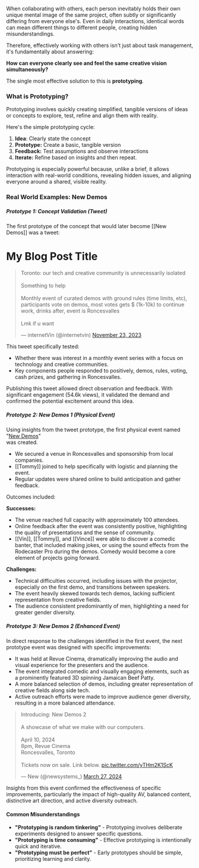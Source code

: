 When collaborating with others, each person inevitably holds their own unique mental image of the same project, often subtly or significantly differing from everyone else's. Even in daily interactions, identical words can mean different things to different people, creating hidden misunderstandings.

Therefore, effectively working with others isn't just about task management, it's fundamentally about answering:

**How can everyone clearly see and feel the same creative vision simultaneously?**

The single most effective solution to this is **prototyping**.

### What is Prototyping? 

Prototyping involves quickly creating simplified, tangible versions of ideas or concepts to explore, test, refine and align them with reality.

Here's the simple prototyping cycle:

1. **Idea**: Clearly state the concept
2. **Prototype:** Create a basic, tangible version
3. **Feedback:** Test assumptions and observe interactions
4. **Iterate:** Refine based on insights and then repeat.

Prototyping is especially powerful because, unlike a brief, it allows interaction with real-world conditions, revealing hidden issues, and aligning everyone around a shared, visible reality.

### Real World Examples: New Demos 

##### Prototype 1: Concept Validation (Tweet) 

The first prototype of the concept that would later become [[New Demos]] was a tweet:

# My Blog Post Title

<blockquote class="twitter-tweet"><p lang="en" dir="ltr">Toronto: our tech and creative community is unnecessarily isolated<br><br>Something to help<br><br>Monthly event of curated demos with ground rules (time limits, etc), participants vote on demos, most votes gets $ (1k-10k) to continue work, drinks after, event is Roncesvalles<br><br>Lmk if u want</p>&mdash; internetVin (@internetvin) <a href="https://twitter.com/internetvin/status/1727759489351200849?ref_src=twsrc%5Etfw">November 23, 2023</a></blockquote> <script async src="https://platform.twitter.com/widgets.js" charset="utf-8"></script>

This tweet specifically tested:

- Whether there was interest in a monthly event series with a focus on technology and creative communities.
- Key components people responded to positively, demos, rules, voting, cash prizes, and gathering in Roncesvalles.

Publishing this tweet allowed direct observation and feedback. With significant engagement (54.6k views), it validated the demand and confirmed the potential excitement around this idea.

##### Prototype 2: New Demos 1 (Physical Event) 

Using insights from the tweet prototype, the first physical event named "[New Demos](https://publish.obsidian.md/new/New/New+Demos)"  
was created.

- We secured a venue in Roncesvalles and sponsorship from local companies.
- [[Tommy]] joined to help specifically with logistic and planning the event.
- Regular updates were shared online to build anticipation and gather feedback.

Outcomes included:

**Successes:**

- The venue reached full capacity with approximately 100 attendees.
- Online feedback after the event was consistently positive, highlighting the quality of presentations and the sense of community.
- [[Vin]], [[Tommy]], and [[Vince]] were able to discover a comedic banter, that included making jokes, or using the sound effects from the Rodecaster Pro during the demos. Comedy would become a core element of projects going forward.

**Challenges:**

- Technical difficulties occurred, including issues with the projector, especially on the first demo, and transitions between speakers.
- The event heavily skewed towards tech demos, lacking sufficient representation from creative fields.
- The audience consistent predominantly of men, highlighting a need for greater gender diversity.

##### Prototype 3: New Demos 2 (Enhanced Event) 

In direct response to the challenges identified in the first event, the next prototype event was designed with specific improvements:

- It was held at Revue Cinema, dramatically improving the audio and visual experience for the presenters and the audience.
- The event integrated comedic and visually engaging elements, such as a prominently featured 3D spinning Jamaican Beef Patty.
- A more balanced selection of demos, including greater representation of creative fields along side tech.
- Active outreach efforts were made to improve audience gener diversity, resulting in a more balanced attendance.

<blockquote class="twitter-tweet"><p lang="en" dir="ltr">Introducing: New Demos 2<br> <br>A showcase of what we make with our computers.<br><br>April 10, 2024<br>8pm, Revue Cinema<br>Roncesvalles, Toronto<br><br>Tickets now on sale. Link below. <a href="https://t.co/yTHm2K1ScK">pic.twitter.com/yTHm2K1ScK</a></p>&mdash; New (@newsystems_) <a href="https://twitter.com/newsystems_/status/1773052908822519819?ref_src=twsrc%5Etfw">March 27, 2024</a></blockquote> <script async src="https://platform.twitter.com/widgets.js" charset="utf-8"></script>

Insights from this event confirmed the effectiveness of specific improvements, particularly the impact of high-quality AV, balanced content, distinctive art direction, and active diversity outreach.

#### Common Misunderstandings 

- **"Prototyping is random tinkering"** - Prototyping involves deliberate experiments designed to answer specific questions.
- **"Prototyping is time consuming"** - Effective prototyping is intentionally quick and iterative.
- **"Prototyping must be perfect"** - Early prototypes should be simple, prioritizing learning and clarity.